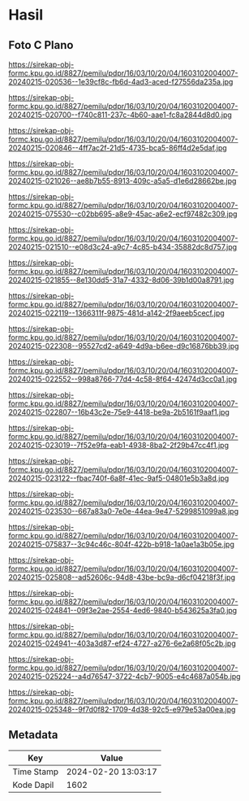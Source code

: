 # Hasil

## Foto C Plano

https://sirekap-obj-formc.kpu.go.id/8827/pemilu/pdpr/16/03/10/20/04/1603102004007-20240215-020536--1e39cf8c-fb6d-4ad3-aced-f27556da235a.jpg

https://sirekap-obj-formc.kpu.go.id/8827/pemilu/pdpr/16/03/10/20/04/1603102004007-20240215-020700--f740c811-237c-4b60-aae1-fc8a2844d8d0.jpg

https://sirekap-obj-formc.kpu.go.id/8827/pemilu/pdpr/16/03/10/20/04/1603102004007-20240215-020846--4ff7ac2f-21d5-4735-bca5-86ff4d2e5daf.jpg

https://sirekap-obj-formc.kpu.go.id/8827/pemilu/pdpr/16/03/10/20/04/1603102004007-20240215-021026--ae8b7b55-8913-409c-a5a5-d1e6d28662be.jpg

https://sirekap-obj-formc.kpu.go.id/8827/pemilu/pdpr/16/03/10/20/04/1603102004007-20240215-075530--c02bb695-a8e9-45ac-a6e2-ecf97482c309.jpg

https://sirekap-obj-formc.kpu.go.id/8827/pemilu/pdpr/16/03/10/20/04/1603102004007-20240215-021510--e08d3c24-a9c7-4c85-b434-35882dc8d757.jpg

https://sirekap-obj-formc.kpu.go.id/8827/pemilu/pdpr/16/03/10/20/04/1603102004007-20240215-021855--8e130dd5-31a7-4332-8d06-39b1d00a8791.jpg

https://sirekap-obj-formc.kpu.go.id/8827/pemilu/pdpr/16/03/10/20/04/1603102004007-20240215-022119--1366311f-9875-481d-a142-2f9aeeb5cecf.jpg

https://sirekap-obj-formc.kpu.go.id/8827/pemilu/pdpr/16/03/10/20/04/1603102004007-20240215-022308--95527cd2-a649-4d9a-b6ee-d9c16876bb39.jpg

https://sirekap-obj-formc.kpu.go.id/8827/pemilu/pdpr/16/03/10/20/04/1603102004007-20240215-022552--998a8766-77d4-4c58-8f64-42474d3cc0a1.jpg

https://sirekap-obj-formc.kpu.go.id/8827/pemilu/pdpr/16/03/10/20/04/1603102004007-20240215-022807--16b43c2e-75e9-4418-be9a-2b5161f9aaf1.jpg

https://sirekap-obj-formc.kpu.go.id/8827/pemilu/pdpr/16/03/10/20/04/1603102004007-20240215-023019--7f52e9fa-eab1-4938-8ba2-2f29b47cc4f1.jpg

https://sirekap-obj-formc.kpu.go.id/8827/pemilu/pdpr/16/03/10/20/04/1603102004007-20240215-023122--fbac740f-6a8f-41ec-9af5-04801e5b3a8d.jpg

https://sirekap-obj-formc.kpu.go.id/8827/pemilu/pdpr/16/03/10/20/04/1603102004007-20240215-023530--667a83a0-7e0e-44ea-9e47-5299851099a8.jpg

https://sirekap-obj-formc.kpu.go.id/8827/pemilu/pdpr/16/03/10/20/04/1603102004007-20240215-075837--3c94c46c-804f-422b-b918-1a0ae1a3b05e.jpg

https://sirekap-obj-formc.kpu.go.id/8827/pemilu/pdpr/16/03/10/20/04/1603102004007-20240215-025808--ad52606c-94d8-43be-bc9a-d6cf04218f3f.jpg

https://sirekap-obj-formc.kpu.go.id/8827/pemilu/pdpr/16/03/10/20/04/1603102004007-20240215-024841--09f3e2ae-2554-4ed6-9840-b543625a3fa0.jpg

https://sirekap-obj-formc.kpu.go.id/8827/pemilu/pdpr/16/03/10/20/04/1603102004007-20240215-024941--403a3d87-ef24-4727-a276-6e2a68f05c2b.jpg

https://sirekap-obj-formc.kpu.go.id/8827/pemilu/pdpr/16/03/10/20/04/1603102004007-20240215-025224--a4d76547-3722-4cb7-9005-e4c4687a054b.jpg

https://sirekap-obj-formc.kpu.go.id/8827/pemilu/pdpr/16/03/10/20/04/1603102004007-20240215-025348--9f7d0f82-1709-4d38-92c5-e979e53a00ea.jpg


## Metadata

| Key        | Value               |
| ---------- | ------------------- |
| Time Stamp | 2024-02-20 13:03:17 |
| Kode Dapil | 1602                |



